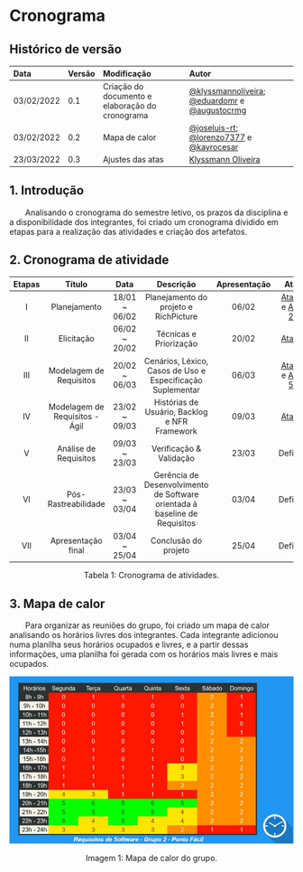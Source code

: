 # Cronograma

## Histórico de versão

|    Data    | Versão |                Modificação                |       Autor        |
| :-------- | :---- | :--------------------------------------- | :---------------- |
| 03/02/2022 |  0.1   | Criação do documento e elaboração do cronograma |  [@klyssmannoliveira](https://github.com/klyssmannoliveira); [@eduardomr](https://github.com/eduardo-github) e [@augustocrmg](https://github.com/augusto-github)     |
| 03/02/2022 | 0.2 | Mapa de calor | [@joseluis-rt](https://github.com/joseluis-rt); [@lorenzo7377](lorenzo-github) e [@kayrocesar](kayro-github) |
| 23/03/2022 |  0.3   | Ajustes das atas |  [Klyssmann Oliveira](https://github.com/klyssmannoliveira) |


## 1. Introdução

&emsp;&emsp;Analisando o cronograma do semestre letivo, os prazos da disciplina e a disponibilidade dos integrantes, foi criado um cronograma dividido em etapas para a realização das atividades e criação dos artefatos.

## 2. Cronograma de atividade

<center>

| Etapas | Título       | Data                                           | Descrição        | Apresentação        | Ata |
| :------: | :----------: | :---------------------------------------------------: | :------------: | :------------: | :-------: |
| I    | Planejamento | 18/01 ~ 06/02 | Planejamento do projeto e RichPicture | 06/02 | [Ata 1](https://requisitos-de-software.github.io/2021.2-PontoFacil/atas/29012022/) e [Ata 2](https://requisitos-de-software.github.io/2021.2-PontoFacil/atas/03022022/) |
| II    | Elicitação | 06/02 ~ 20/02 | Técnicas e Priorização | 20/02 |  [Ata 3](https://requisitos-de-software.github.io/2021.2-PontoFacil/atas/10022022/) |
| III    | Modelagem de Requisitos | 20/02 ~ 06/03 | Cenários, Léxico, Casos de Uso e Especificação Suplementar | 06/03 | [Ata 4](https://requisitos-de-software.github.io/2021.2-PontoFacil/atas/17022022/) e [Ata 5](https://requisitos-de-software.github.io/2021.2-PontoFacil/atas/24022022/) |
| IV    | Modelagem de Requisitos - Ágil | 23/02 ~ 09/03 | Histórias de Usuário, Backlog e NFR Framework | 09/03 | [Ata 6](https://requisitos-de-software.github.io/2021.2-PontoFacil/atas/03032022/) |
| V    | Análise de Requisitos | 09/03 ~ 23/03 | Verificação & Validação | 23/03 |Definir |
| VI    | Pós-Rastreabilidade | 23/03 ~ 03/04 | Gerência de Desenvolvimento de Software orientada à baseline de Requisitos | 03/04 | Definir |
| VII    | Apresentação final | 03/04 ~ 25/04 | Conclusão do projeto | 25/04 | Definir |

<figcaption>Tabela 1: Cronograma de atividades.</figcaption>

</center>

## 3. Mapa de calor

&emsp;&emsp;Para organizar as reuniões do grupo, foi criado um mapa de calor analisando os horários livres dos integrantes. Cada integrante adicionou numa planilha seus horários ocupados e livres, e a partir dessas informações, uma planilha foi gerada com os horários mais livres e mais ocupados.

<center>

![Mapa de Calor](https://github.com/Requisitos-de-Software/2021.2-PontoFacil/blob/master/docs/assets/imagens/Mapa_de_Calor.jpg?raw=true)

<figcaption>Imagem 1: Mapa de calor do grupo.</figcaption>

</center>
